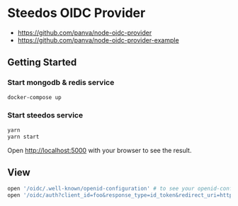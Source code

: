 Steedos OIDC Provider
===

- https://github.com/panva/node-oidc-provider
- https://github.com/panva/node-oidc-provider-example


## Getting Started

### Start mongodb & redis service

```bash
docker-compose up
```

### Start steedos service

```bash
yarn
yarn start
```

Open [http://localhost:5000](http://localhost:5000) with your browser to see the result.

## View 

```bash
open '/oidc/.well-known/openid-configuration' # to see your openid-configuration  
open '/oidc/auth?client_id=foo&response_type=id_token&redirect_uri=https%3A%2F%2Fjwt.io&scope=openid&nonce=foobar' # to start your first Authentication Request
```